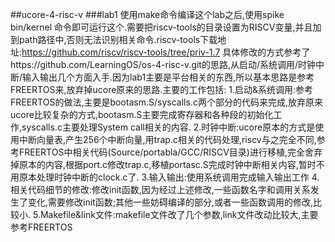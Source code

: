 ##ucore-4-risc-v
###lab1
使用make命令编译这个lab之后,使用spike bin/kernel 命令即可运行这个.需要把riscv-tools的目录设置为RISCV变量,并且加到path路径中,否则无法识别相关命令.riscv-tools下载地址:https://github.com/riscv/riscv-tools/tree/priv-1.7
具体修改的方式参考了https://github.com/LearningOS/os-4-risc-v.git的思路,从启动/系统调用/时钟中断/输入输出几个方面入手.因为lab1主要是平台相关的东西,所以基本思路是参考FREERTOS来,放弃掉ucore原来的思路.主要的工作包括:
1.启动&系统调用:参考FREERTOS的做法,主要是bootasm.S/syscalls.c两个部分的代码来完成,放弃原来ucore比较复杂的方式,bootasm.S主要完成寄存器和各种段的初始化工作,syscalls.c主要处理System call相关的内容.
2.时钟中断:ucore原本的方式是使用中断向量表,产生256个中断向量,用trap.c相关的代码处理,riscv与之完全不同,参考FREERTOS中相关代码(Source/portabla/GCC/RISCV目录)进行移植,完全舍弃掉原本的内容,根据port.c修改trap.c,移植portasc.S完成时钟中断相关内容,暂时不用原本处理时钟中断的clock.c了.
3.输入输出:使用系统调用完成输入输出工作
4.相关代码细节的修改:修改init函数,因为经过上述修改,一些函数名字和调用关系发生了变化,需要修改init函数;其他一些妨碍编译的部分,或者一些函数调用的修改,比较小.
5.Makefile&link文件:makefile文件改了几个参数,link文件改动比较大,主要参考FREERTOS
